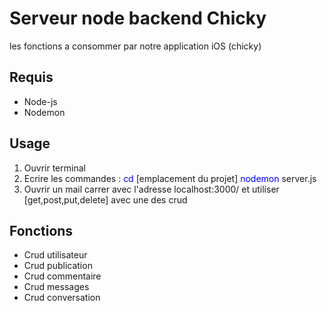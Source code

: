 # Serveur node backend Chicky
les fonctions a consommer par notre application iOS (chicky)

## Requis
- Node-js
- Nodemon

## Usage
1. Ouvrir terminal
2. Ecrire les commandes :
<span style="color:blue">cd </span>[emplacement du projet]
<span style="color:blue">nodemon</span>
 server.js
3. Ouvrir un mail carrer avec l'adresse  localhost:3000/ et utiliser [get,post,put,delete] avec une des crud

 ## Fonctions
- Crud utilisateur
- Crud publication
- Crud commentaire
- Crud messages
- Crud conversation
